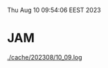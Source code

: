 Thu Aug 10 09:54:06 EEST 2023
# JAM
<a href='./cache/202308/10_09.log'>./cache/202308/10_09.log</a>
